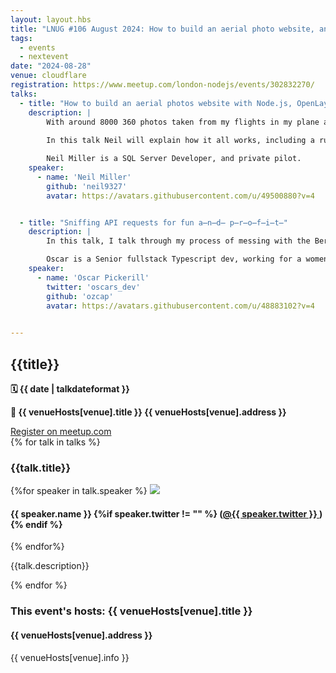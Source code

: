 ```yaml
---
layout: layout.hbs
title: "LNUG #106 August 2024: How to build an aerial photo website, and Sniffing API requests!"
tags:
  - events
  - nextevent
date: "2024-08-28"
venue: cloudflare
registration: https://www.meetup.com/london-nodejs/events/302832270/
talks:
  - title: "How to build an aerial photos website with Node.js, OpenLayers, SQL Server, .. and an aeroplane!"
    description: |
        With around 8000 360 photos taken from my flights in my plane all across the south of the UK, it is an elegent demonstration of OpenLayers javascript technology compiled with Node.js, SQL Server to process the data, Pannellum to display the images, and OpenStreetMap to provide the background maps.
        
        In this talk Neil will explain how it all works, including a run-through of the source code.

        Neil Miller is a SQL Server Developer, and private pilot.
    speaker:
      - name: 'Neil Miller'
        github: 'neil9327'
        avatar: https://avatars.githubusercontent.com/u/49500880?v=4


  - title: "Sniffing API requests for fun a̶n̶d̶ p̶r̶o̶f̶i̶t̶"
    description: |
        In this talk, I talk through my process of messing with the Bereal native app to post custom images by intercepting Firebase file upload requests. this talk is inspired by my blog post on the subject. Through the presentation, I reflect on security considerations for building native apps, especially security concerns associated with Firebase.

        Oscar is a Senior fullstack Typescript dev, working for a women's fertility med-tech startup (Hertility). I also contract in Antarctica over the winter to help scientists with experiments.
    speaker:
      - name: 'Oscar Pickerill'
        twitter: 'oscars_dev'
        github: 'ozcap'
        avatar: https://avatars.githubusercontent.com/u/48883102?v=4

  
---
```


<div class="event-detail">
<h2>{{title}}
</h2>
<p>
<strong>🗓 {{ date  |  talkdateformat }}</strong>
</p>
<p>
<strong>
🏢 {{ venueHosts[venue].title }}
{{ venueHosts[venue].address }}
</strong>
</p>

<div >
<a class="lnug-ticket cta" href="{{registration}}" target="_blank">Register on meetup.com</a>
</div>
<div class="talks">
{% for talk in talks %}
<div class="talk">

<h3>{{talk.title}}
</h3>

{%for speaker in talk.speaker %}
<img src="{{speaker.avatar}}" class="bio-pic"/>

<h4>{{ speaker.name }}
{%if speaker.twitter != "" %}
(<a href="https://twitter.com/{{speaker.twitter}}">@{{ speaker.twitter }}
</a>)
{% endif %}
</h4>
{% endfor%}

{{talk.description}}

</div>
{% endfor %}

</div>

<div class="event-hosts">

### This event's hosts: {{ venueHosts[venue].title }}

#### {{ venueHosts[venue].address }}

{{ venueHosts[venue].info }}

</div>

</div>

